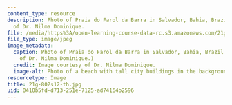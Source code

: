 ```yaml
---
content_type: resource
description: Photo of Praia do Farol da Barra in Salvador, Bahia, Brazil. Image courtesy
  of Dr. Nilma Dominique.
file: /media/https%3A/open-learning-course-data-rc.s3.amazonaws.com/21g-802-portuguese-ii-spring-2012/0410b5fdd713251e7125ad74164b2596_21g-802s12-th.jpg
file_type: image/jpeg
image_metadata:
  caption: Photo of Praia do Farol da Barra in Salvador, Bahia, Brazil. (Image courtesy
    of Dr. Nilma Dominique.)
  credit: Image courtesy of Dr. Nilma Dominique.
  image-alt: Photo of a beach with tall city buildings in the background.
resourcetype: Image
title: 21g-802s12-th.jpg
uid: 0410b5fd-d713-251e-7125-ad74164b2596
---
```


